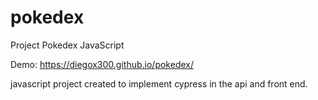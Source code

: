 # pokedex

Project Pokedex JavaScript

Demo: https://diegox300.github.io/pokedex/

javascript project created to implement cypress in the api and front end.
